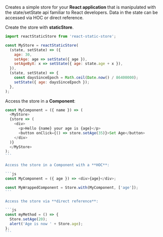 Creates a simple store for your **React application** that is manipulated with the state/setState api familiar to React developers. Data in the state can be accessed via HOC or direct reference.

Create the store with **staticStore**.

```js
import reactStaticStore from 'react-static-store';

const MyStore = reactStaticStore(
  (state, setState) => ({
    age: 30,
    setAge: age => setState({ age }),
    setAgeByX: x => setState({ age: state.age + x }),
  }),
  (state, setState) => {
    const daysSinceEpoch = Math.ceil(Date.now() / 86400000);
    setState({ age: daysSinceEpoch });
  },
);
```

Access the store in a **Component**:

````js
const MyComponent = ({ name }) => (
  <MyStore>
  {store => (
    <div>
      <p>Hello {name} your age is {age}</p>
      <button onClick={() => store.setAge(35)}>Set Age</button>
    </div>
  )}
  </MyStore>
);
```

Access the store in a Component with a **HOC**:

```js
const MyComponent = ({ age }) => <div>{age}</div>;

const MyWrappedComponent = Store.with(MyComponent, ['age']);
```

Access the store via **direct reference**:

```js
const myMethod = () => {
  Store.setAge(20);
  alert('Age is now ' + Store.age);
};
```